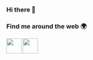### Hi there 👋

### Find me around the web 🌍
<a href="mailto:esmaengin91@gmail.com"><img width="40px" align="left" src="https://user-images.githubusercontent.com/47029631/149301068-c609c474-e924-41de-a3ef-27dafd135a20.png" /></a>
<a href="https://www.linkedin.com/in/esmaengin/"><img width="40px" align="left" src="https://user-images.githubusercontent.com/47029631/149299951-56ec1e0f-e979-48e5-934a-7b1019632476.png" /></a>

<br />


<!--
**esmaengin/esmaengin** is a ✨ _special_ ✨ repository because its `README.md` (this file) appears on your GitHub profile.

Here are some ideas to get you started:

- 🔭 I’m currently working on ...
- 🌱 I’m currently learning ...
- 👯 I’m looking to collaborate on ...
- 🤔 I’m looking for help with ...
- 💬 Ask me about ...
- 📫 How to reach me: ...
- 😄 Pronouns: ...
- ⚡ Fun fact: ...
-->
